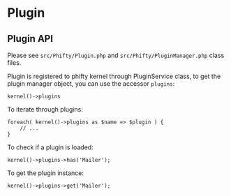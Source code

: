 Plugin
======


Plugin API
----------

Please see `src/Phifty/Plugin.php` and `src/Phifty/PluginManager.php` class files.

Plugin is registered to phifty kernel through PluginService class, to get the plugin manager object, 
you can use the accessor `plugins`:

    kernel()->plugins

To iterate through plugins:

    foreach( kernel()->plugins as $name => $plugin ) {
        // ...
    }

To check if a plugin is loaded:

    kernel()->plugins->has('Mailer');

To get the plugin instance:

    kernel()->plugins->get('Mailer');

